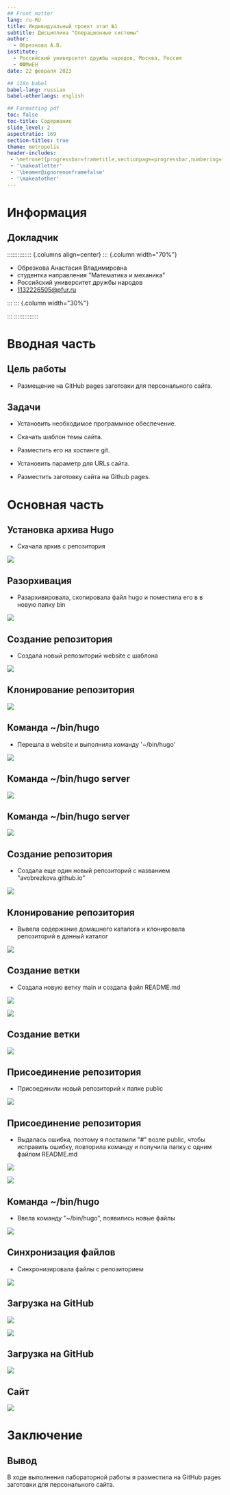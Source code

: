 ```yaml
---
## Front matter
lang: ru-RU
title: Индивидуальный проект этап №1
subtitle: Дисциплина "Операционные системы"
author:
  - Обрезкова А.В.
institute:
  - Российский университет дружбы народов, Москва, Россия
  - ФФМиЕН
date: 22 февраля 2023

## i18n babel
babel-lang: russian
babel-otherlangs: english

## Formatting pdf
toc: false
toc-title: Содержание
slide_level: 2
aspectratio: 169
section-titles: true
theme: metropolis
header-includes:
 - \metroset{progressbar=frametitle,sectionpage=progressbar,numbering=fraction}
 - '\makeatletter'
 - '\beamer@ignorenonframefalse'
 - '\makeatother'
---
```


# Информация

## Докладчик

:::::::::::::: {.columns align=center}
::: {.column width="70%"}

  * Обрезкова Анастасия Владимировна
  * студентка направления "Математика и механика"
  * Российский университет дружбы народов
  * [1132226505@pfur.ru](1132226505@mail.ru)

:::
::: {.column width="30%"}



:::
::::::::::::::

# Вводная часть

## Цель работы

- Размещение на GitHub pages заготовки для персонального сайта.

## Задачи

- Установить необходимое программное обеспечение.

- Скачать шаблон темы сайта.

- Разместить его на хостинге git.

- Установить параметр для URLs сайта.

- Разместить заготовку сайта на Github pages.

# Основная часть

## Установка архива Hugo

- Скачала архив с репозитория

![](image/2.png)

## Разорхивация

- Разархивировала, скопировала файл hugo и поместила его в в новую папку bin

![](image/3.png)

## Создание репозитория

- Создала новый репозиторий website с шаблона

![](image/5.png)

## Клонирование репозитория

![](image/6.png)

## Команда ~/bin/hugo

- Перешла в website и выполнила команду '~/bin/hugo'

![](image/100.png)

## Команда ~/bin/hugo server

![](image/8.png)

## Команда ~/bin/hugo server

![](image/9.png)

## Создание репозитория

- Создала еще один новый репозиторий с названием "avobrezkova.github.io"

![](image/11.png)

## Клонирование репозитория

- Вывела содержание домашнего каталога и клонировала репозиторий в данный каталог

![](image/12.png)

## Создание ветки

- Создала новую ветку main и создала файл README.md

![](image/13.png)

![](image/14.png)

## Создание ветки

![](image/15.png)

## Присоединение репозитория

- Присоединили новый репозиторий к папке public

![](image/16.png)

## Присоединение репозитория

-  Выдалась ошибка, поэтому я поставили "#" возле public, чтобы исправить ошибку, повторила команду и получила папку с одним файлом README.md

![](image/17.png)

![](image/18.png)

## Команда ~/bin/hugo

- Ввела команду "~/bin/hugo", появились новые файлы

![](image/19.png)

## Синхронизация файлов

- Синхронизировала файлы с репозиторием

![](image/20.png)

## Загрузка на GitHub

![](image/21.png)

![](image/22.png)

## Загрузка на GitHub

![](image/23.png)

## Сайт

![](image/24.png)

# Заключение

## Вывод

В ходе выполнения лабораторной работы я разместила на GitHub pages заготовки для персонального сайта.




